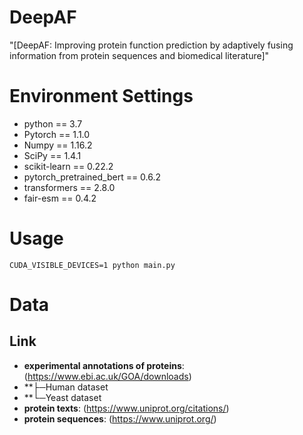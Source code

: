 # DeepAF
"[DeepAF: Improving protein function prediction by adaptively fusing information from protein sequences and biomedical literature]"

# Environment Settings 
* python == 3.7   
* Pytorch == 1.1.0  
* Numpy == 1.16.2  
* SciPy == 1.4.1    
* scikit-learn == 0.22.2 
* pytorch_pretrained_bert == 0.6.2 
* transformers == 2.8.0 
* fair-esm == 0.4.2 

# Usage 
````
CUDA_VISIBLE_DEVICES=1 python main.py 
````

# Data
## Link
* **experimental annotations of proteins**: (https://www.ebi.ac.uk/GOA/downloads)  
* **├─Human dataset
* **└─Yeast dataset  
* **protein texts**: (https://www.uniprot.org/citations/) 
* **protein sequences**: (https://www.uniprot.org/) 
 

